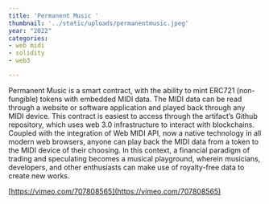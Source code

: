 ```yaml
---
title: 'Permanent Music '
thumbnail: '../static/uploads/permanentmusic.jpeg'
year: "2022"
categories:
- web midi
- solidity
- web3

---
```


Permanent Music is a smart contract, with the ability to mint ERC721 (non-fungible) tokens with embedded MIDI data. The MIDI data can be read through a website or software application and played back through any MIDI device. This contract is easiest to access through the artifact’s Github repository, which uses web 3.0 infrastructure to interact with blockchains. Coupled with the integration of Web MIDI API, now a native technology in all modern web browsers, anyone can play back the MIDI data from a token to the MIDI device of their choosing. In this context, a financial paradigm of trading and speculating becomes a musical playground, wherein musicians, developers, and other enthusiasts can make use of royalty-free data to create new works.

[https://vimeo.com/707808565](https://vimeo.com/707808565)

